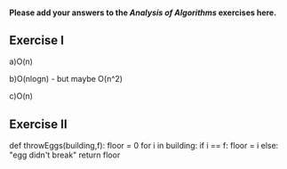 #### Please add your answers to the ***Analysis of  Algorithms*** exercises here.

## Exercise I

a)O(n)


b)O(nlogn) - but maybe O(n^2)


c)O(n)

## Exercise II
def throwEggs(building,f):
  floor = 0
  for i in building:
    if i == f:
      floor = i
    else:
      "egg didn't break"
  return floor